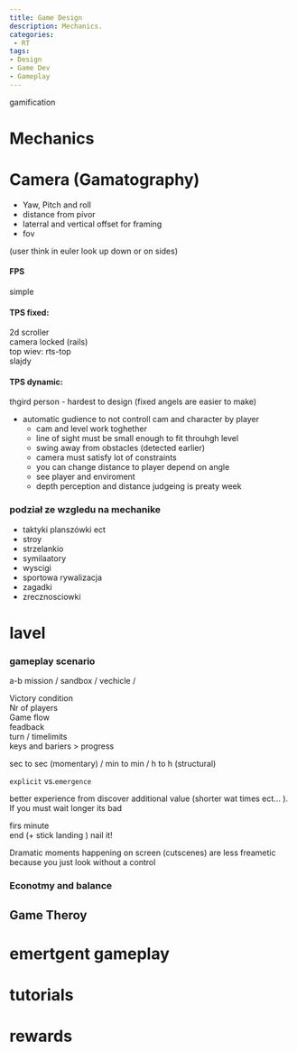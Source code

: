 ```yaml
---
title: Game Design
description: Mechanics.
categories:
 - RT
tags:
- Design
- Game Dev
- Gameplay
---
```



gamification


# Mechanics   

# Camera (Gamatography)

- Yaw, Pitch and roll
- distance from pivor
- laterral and vertical offset for framing
- fov

(user think in euler look up down or on sides)

####  FPS
simple

####  TPS fixed:
2d scroller   
camera locked  (rails)    
top wiev: rts-top   
slajdy   

####  TPS dynamic:
thgird person - hardest to design  (fixed angels are easier to make)
- automatic gudience to not controll cam and character by player
   - cam and level work toghether
   - line of sight must be small enough to fit throuhgh level
   - swing away from obstacles (detected earlier)
   - camera must satisfy lot of constraints
   - you can change distance to player depend on angle
   - see player and enviroment
   - depth perception and distance judgeing is preaty week



### podział ze wzgledu na mechanike
- taktyki planszówki ect
- stroy
- strzelankio
- symilaatory
- wyscigi
- sportowa rywalizacja
- zagadki
- zrecznosciowki


# lavel

### gameplay scenario
a-b mission / sandbox / vechicle /

Victory condition   
Nr of players  
Game flow   
feadback      
turn / timelimits   
keys and bariers > progress   

sec to sec (momentary) / min to min / h to h (structural)   

`explicit` vs.`emergence`



better experience from discover additional value (shorter wat times ect... ). If you must wait longer its bad   






firs minute     
end (+ stick landing ) nail it!    

Dramatic moments happening  on screen (cutscenes) are less freametic because you just look without a control

### Econotmy and balance

## Game Theroy

# emertgent gameplay
# tutorials
# rewards
